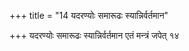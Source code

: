+++
title = "14 यदरण्योः समारूढः स्यान्निर्वर्तमान"

+++
यदरण्योः समारूढः स्यान्निर्वर्तमान एतं मन्त्रं जपेत् १४